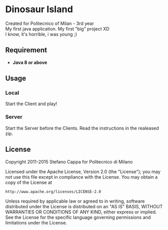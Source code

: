 # Dinosaur Island
Created for Politecnico of Milan - 3rd year <br>
My first java application. My first "big" project XD <br>
I know, it's horrible, i was young ;)


## Requirement
- **Java 8 or above**


## Usage

### Local
Start the Client and play!

### Server
Start the Server before the Clients. Read the instructions in the realeased zip.


## License

Copyright 2011-2015 Stefano Cappa for Politecnico di Milano

Licensed under the Apache License, Version 2.0 (the "License");
you may not use this file except in compliance with the License.
You may obtain a copy of the License at

    http://www.apache.org/licenses/LICENSE-2.0

Unless required by applicable law or agreed to in writing, software
distributed under the License is distributed on an "AS IS" BASIS,
WITHOUT WARRANTIES OR CONDITIONS OF ANY KIND, either express or implied.
See the License for the specific language governing permissions and
limitations under the License.
